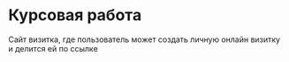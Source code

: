 # Курсовая работа
Сайт визитка, где пользователь может создать личную онлайн визитку и делится ей по ссылке
